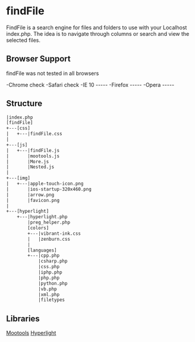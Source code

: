 findFile
==================================================

FindFile is a search engine for files and folders to use with your Localhost index.php.
The idea is to navigate through columns or search and view the selected files.


Browser Support
--------------------------------------
findFile was not tested in all browsers

-Chrome			check
-Safari			check
-IE 10			-----
-Firefox		-----
-Opera			-----


Structure
--------------------------------------
```txt
|index.php
[findFile]
+---[css]
|	+---|findFile.css
|
+---[js]
|	+---|findFile.js
|		|mootools.js
|		|More.js
|		|Nested.js
|
+---[img]
|	+---|apple-touch-icon.png
|		|ios-startup-320x460.png
|		|arrow.png
|		|favicon.png
|
+---[hyperlight]
	+---|hyperlight.php
		|preg_helper.php
		[colors]
		+---|vibrant-ink.css
		|	|zenburn.css
		|
		[languages]
		+---|cpp.php
			|csharp.php
			|css.php
			|iphp.php
			|php.php
			|python.php
			|vb.php
			|xml.php
			|filetypes
```


Libraries
--------------------------------------
[Mootools](https://github.com/mootools)
[Hyperlight](https://code.google.com/p/hyperlight/)

